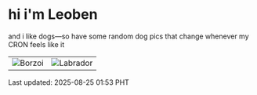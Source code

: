 # hi i'm Leoben

and i like dogs—so have some random dog pics that change whenever my CRON feels like it

|  |  |
|--------|----------|
| ![Borzoi](https://random-dog-vercel.vercel.app/api/random-borzoi?v=1756057994) | ![Labrador](https://random-dog-vercel.vercel.app/api/random-labrador?v=1756057994) |

Last updated: 2025-08-25 01:53 PHT
